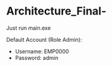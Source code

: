 # Architecture_Final-

Just run main.exe

Default Account (Role Admin):
- Username: EMP0000
- Password: admin
